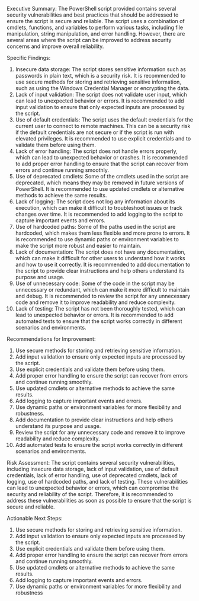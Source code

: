 
Executive Summary:
The PowerShell script provided contains several security vulnerabilities and best practices that should be addressed to ensure the script is secure and reliable. The script uses a combination of cmdlets, functions, and variables to perform various tasks, including file manipulation, string manipulation, and error handling. However, there are several areas where the script can be improved to address security concerns and improve overall reliability.

Specific Findings:
1. Insecure data storage: The script stores sensitive information such as passwords in plain text, which is a security risk. It is recommended to use secure methods for storing and retrieving sensitive information, such as using the Windows Credential Manager or encrypting the data.
2. Lack of input validation: The script does not validate user input, which can lead to unexpected behavior or errors. It is recommended to add input validation to ensure that only expected inputs are processed by the script.
3. Use of default credentials: The script uses the default credentials for the current user to connect to remote machines. This can be a security risk if the default credentials are not secure or if the script is run with elevated privileges. It is recommended to use explicit credentials and to validate them before using them.
4. Lack of error handling: The script does not handle errors properly, which can lead to unexpected behavior or crashes. It is recommended to add proper error handling to ensure that the script can recover from errors and continue running smoothly.
5. Use of deprecated cmdlets: Some of the cmdlets used in the script are deprecated, which means they may be removed in future versions of PowerShell. It is recommended to use updated cmdlets or alternative methods to achieve the same results.
6. Lack of logging: The script does not log any information about its execution, which can make it difficult to troubleshoot issues or track changes over time. It is recommended to add logging to the script to capture important events and errors.
7. Use of hardcoded paths: Some of the paths used in the script are hardcoded, which makes them less flexible and more prone to errors. It is recommended to use dynamic paths or environment variables to make the script more robust and easier to maintain.
8. Lack of documentation: The script does not have any documentation, which can make it difficult for other users to understand how it works and how to use it correctly. It is recommended to add documentation to the script to provide clear instructions and help others understand its purpose and usage.
9. Use of unnecessary code: Some of the code in the script may be unnecessary or redundant, which can make it more difficult to maintain and debug. It is recommended to review the script for any unnecessary code and remove it to improve readability and reduce complexity.
10. Lack of testing: The script has not been thoroughly tested, which can lead to unexpected behavior or errors. It is recommended to add automated tests to ensure that the script works correctly in different scenarios and environments.

Recommendations for Improvement:
1. Use secure methods for storing and retrieving sensitive information.
2. Add input validation to ensure only expected inputs are processed by the script.
3. Use explicit credentials and validate them before using them.
4. Add proper error handling to ensure the script can recover from errors and continue running smoothly.
5. Use updated cmdlets or alternative methods to achieve the same results.
6. Add logging to capture important events and errors.
7. Use dynamic paths or environment variables for more flexibility and robustness.
8. Add documentation to provide clear instructions and help others understand its purpose and usage.
9. Review the script for any unnecessary code and remove it to improve readability and reduce complexity.
10. Add automated tests to ensure the script works correctly in different scenarios and environments.

Risk Assessment:
The script contains several security vulnerabilities, including insecure data storage, lack of input validation, use of default credentials, lack of error handling, use of deprecated cmdlets, lack of logging, use of hardcoded paths, and lack of testing. These vulnerabilities can lead to unexpected behavior or errors, which can compromise the security and reliability of the script. Therefore, it is recommended to address these vulnerabilities as soon as possible to ensure that the script is secure and reliable.

Actionable Next Steps:
1. Use secure methods for storing and retrieving sensitive information.
2. Add input validation to ensure only expected inputs are processed by the script.
3. Use explicit credentials and validate them before using them.
4. Add proper error handling to ensure the script can recover from errors and continue running smoothly.
5. Use updated cmdlets or alternative methods to achieve the same results.
6. Add logging to capture important events and errors.
7. Use dynamic paths or environment variables for more flexibility and robustness
